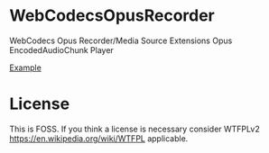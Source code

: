 # WebCodecsOpusRecorder
WebCodecs Opus Recorder/Media Source Extensions Opus EncodedAudioChunk Player

[Example](https://guest271314.github.io/WebCodecsOpusRecorder/webcodecs-opus-recorder-mse-player.html)

# License
This is FOSS. If you think a license is necessary consider WTFPLv2 https://en.wikipedia.org/wiki/WTFPL applicable.
